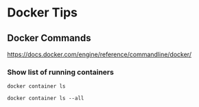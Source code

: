 # Docker Tips

## Docker Commands

https://docs.docker.com/engine/reference/commandline/docker/

### Show list of running containers
    
    docker container ls

    docker container ls --all
    
    
